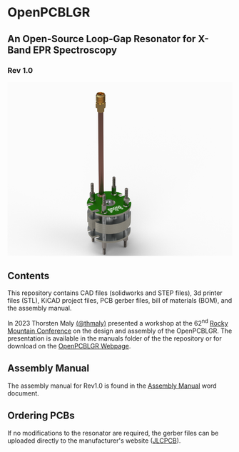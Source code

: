 # OpenPCBLGR
## An Open-Source Loop-Gap Resonator for X-Band EPR Spectroscopy
### Rev 1.0

![OpenPCBLGR Resonator](Manual/RESONATOR_72dpi.png)

## Contents
This repository contains CAD files (solidworks and STEP files), 3d printer files (STL), KiCAD project files, 
PCB gerber files, bill of materials (BOM), and the assembly manual.

In 2023 Thorsten Maly [(@thmaly)](https://twitter.com/thmaly) presented a workshop at the 62<sup>nd</sup> [Rocky Mountain Conference](https://rockychem.com/) on the design and assembly of the OpenPCBLGR. The presentation is available in the manuals folder of the the repository or for download on the [OpenPCBLGR Webpage](https://www.bridge12.com/learn/open-pcb-lgr/).

## Assembly Manual
The assembly manual for Rev1.0 is found in the [Assembly Manual](Manual/PCB%20LGR%20Assembly%20Instructions%20Rev1.0.docx) word document.

## Ordering PCBs
If no modifications to the resonator are required, the gerber files can be uploaded directly to the manufacturer's website ([JLCPCB](https://jlcpcb.com/)).
